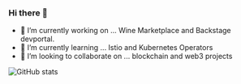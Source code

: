 ### Hi there 👋

- 🔭 I’m currently working on ... Wine Marketplace and Backstage devportal.
- 🌱 I’m currently learning ... Istio and Kubernetes Operators 
- 👯 I’m looking to collaborate on ... blockchain and web3 projects

![GitHub stats](https://github-readme-stats.vercel.app/api?username=manusant&show_icons=true&theme=vue)
